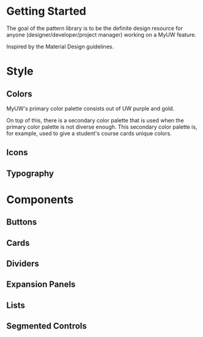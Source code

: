 # Getting Started

The goal of the pattern library is to be the definite design resource for anyone (designer/developer/project manager) working on a MyUW feature.

Inspired by the Material Design guidelines.

# Style

## Colors
MyUW's primary color palette consists out of UW purple and gold.

On top of this, there is a secondary color palette that is used when the primary color palette is not diverse enough. This secondary color palette is, for example, used to give a student's course cards unique colors.

## Icons
## Typography

# Components
## Buttons
## Cards
## Dividers
## Expansion Panels
## Lists
## Segmented Controls
